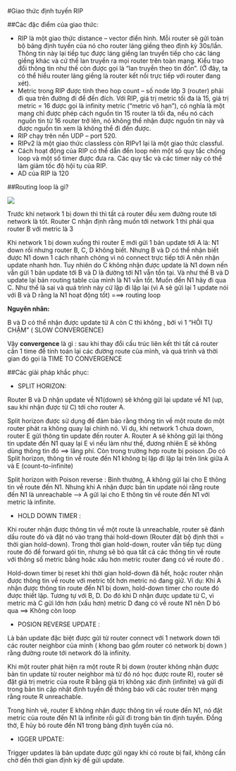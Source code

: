 #Giao thức định tuyến RIP##Các đặc điểm của giao thức: - RIP là một giao thức distance – vector điển hình. Mỗi router sẽ gửi toàn bộ bảng định tuyến của nó cho router láng giềng theo định kỳ 30s/lần. Thông tin này lại tiếp tục được láng giềng lan truyền tiếp cho các láng giềng khác và cứ thế lan truyền ra mọi router trên toàn mạng. Kiểu trao đổi thông tin như thế còn được gọi là “lan truyền theo tin đồn”. (Ở đây, ta có thể hiểu router láng giềng là router kết nối trực tiếp với router đang xét).- Metric trong RIP được tính theo hop count – số node lớp 3 (router) phải đi qua trên đường đi để đến đích. Với RIP, giá trị metric tối đa là 15, giá trị metric = 16 được gọi là infinity metric (“metric vô hạn”), có nghĩa là một mạng chỉ được phép cách nguồn tin 15 router là tối đa, nếu nó cách nguồn tin từ 16 router trở lên, nó không thể nhận được nguồn tin này và được nguồn tin xem là không thể đi đến được.- RIP chạy trên nền UDP – port 520.- RIPv2 là một giao thức classless còn RIPv1 lại là một giao thức classful.- Cách hoạt động của RIP có thể dẫn đến loop nên một số quy tắc chống loop và một số timer được đưa ra. Các quy tắc và các timer này có thể làm giảm tốc độ hội tụ của RIP.- AD của RIP là 120##Routing loop là gì? <img src="http://3.bp.blogspot.com/-CMORwhGVun0/VEiJGwqUXWI/AAAAAAAACbg/AMlxM0zIHjo/s1600/53065425.img"> Trước khi network 1 bị down thì thì tất cả router đều xem đường route tới network là tốt. Router C nhận định rằng muốn tới network 1 thì phải qua router B với metric là 3Khi network 1 bị down xuống thìrouter E mới gửi 1 bản update tới A là: N1 down rồi nhưng router B, C, D không biết. Nhưng B và D có thể nhận biết được N1 down 1 cách nhanh chóng vì nó connect trực tiếp tới A nên nhận update nhanh hơn. Tuy nhiên do C không nhận được update là N1 down nến vẫn gửi 1 bản update tới B và D là đường tới N1 vẫn tồn tại. Và như thế B và D update lại bản routing table của mình là N1 vẫn tốt. Muốn đến N1 hãy đi qua C. Như thế là sai và quá trình này cứ lặp đi lặp lại (vì A sẽ gửi lại 1 update nói với B và D rằng la N1 hoạt động tốt) ===> routing loop**Nguyên nhân:**B và D có thể nhận được update từ A còn C thì không , bởi vì 1 “HÔI TỤ CHẬM” ( SLOW CONVERGENCE)Vậy **convergence** là gì : sau khi thay đổi cấu trúc liên kết thì tất cả router cần 1 time để tính toán lại các đường route của mình, và quá trình và thời gian đó gọi là TIME TO CONVERGENCE##Các giải pháp khắc phục:- SPLIT HORIZON:Router B và D nhận update về N1(down) sẽ không gửi lại update về N1 (up, sau khi nhận được từ C) tới cho router A.Split horizon được sử dụng để đảm bảo rằng thông tin về một route do một router phát ra không quay lại chính nó. Ví dụ, khi network 1 chưa down, router E gửi thông tin update đến router A. Router A sẽ không gửi lại thông tin update đến N1 quay lại E vì nếu làm như thế, đương nhiên E sẽ không dùng thông tin đó ==> lãng phí. Còn trong trường hợp route bị poison .Do có Split horizon, thông tin về route đến N1 không bị lặp đi lặp lại trên link giữa A và E (count-to-infinite)Split horizon with Poison reverse : Bình thường, A không gửi lại cho E thông tin về route đến N1. Nhưng khi A nhận được bản tin update nói rằng route đến N1 là unreachable –> A gửi lại cho E thông tin về route đến N1 với metric là infinite.- HOLD DOWN TIMER :Khi router nhận được thông tin về một route là unreachable, router sẽ đánh dấu route đó và đặt nó vào trạng thái hold-down (Router đặt bộ định thời = thời gian hold-down). Trong thời gian hold-down, router vẫn tiếp tục dùng route đó để forward gói tin, nhưng sẽ bỏ qua tất cả các thông tin về route với thông số metric bằng hoăc xấu hơn metric router đang có về route đó .Hold-down timer bị reset khi thời gian hold-down đã hết, hoặc router nhận được thông tin về route với metric tốt hơn metric nó đang giữ.Ví dụ: Khi A nhận được thông tin route đến N1 bị down, hold-down timer cho route đó được thiết lập. Tương tự với B, D. Do đó khi D nhận được update từ C, vì metric mà C gửi lớn hơn (xấu hơn) metric D đang có về route N1 nên D bỏ qua ==> Không còn loop- POSION REVERSE UPDATE :Là bản update đặc biệt được gửi từ router connect với 1 network down tới các router neighbor của mình ( khong bao gồm router có network bị down ) rằng đường route tới network đó là infinity.Khi một router phát hiện ra một route R bị down (router không nhận được bản tin update từ router neighbor mà từ đó nó học được route R), router sẽ đặt giá trị metric của route R bằng giá trị không xác định (infinite) và gửi đi trong bản tin cập nhật định tuyến để thông báo với các router trên mạng rằng route R unreachable.Trong hình vẽ, router E không nhận được thông tin về route đến N1, nó đặt metric của route đến N1 là infinite rồi gửi đi trong bản tin định tuyến. Đồng thờ, E hủy bỏ route đến N1 trong bảng định tuyến của nó.- IGGER UPDATE:Trigger updates là bản update được gửi ngay khi có route bị fail, không cần chờ đến thời gian định kỳ để gửi update.